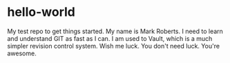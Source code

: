 # hello-world
My test repo to get things started.
My name is Mark Roberts. I need to learn and understand GIT as fast as I can.
I am used to Vault, which is a much simpler revision control system.
Wish me luck.
You don't need luck. You're awesome.
